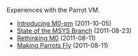 Experiences with the Parrot VM.

  - [Introducing M0-pm](introducing-m0--pm.html) (2011-10-05)
  - [State of the MSYS Branch](state-of-the-msys-branch.html) (2011-08-23)
  - [Rethinking M0](rethinking-m0.html) (2011-08-11)
  - [Making Parrots Fly](making-parrots-fly.html) (2011-08-11)
